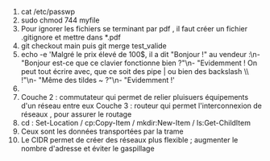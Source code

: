 1. cat /etc/passwp
2. sudo chmod 744 myfile
3. Pour ignorer les fichiers se terminant par pdf , il faut créer un fichier .gitignore et mettre dans *.pdf 
4. git checkout main puis git merge test_valide
5. echo -e 'Malgré le prix élevé de 100$, il a dit "Bonjour !" au vendeur :\n- "Bonjour est-ce que ce clavier fonctionne bien ?"\n- "Evidemment ! On peut tout écrire avec, que ce soit des pipe | ou bien des backslash \\\ !"\n- "Même des tildes ~ ?"\n- "Evidemment !'
6.
7. Couche 2 : commutateur qui permet de relier pluisuers équipements d'un réseau entre eux
  Couche 3 : routeur qui permet l'interconnexion de réseaux  , pour assurer le routage
8. cd : Set-Location / cp:Copy-Item / mkdir:New-Item / ls:Get-ChildItem
9. Ceux sont les données transportées par la trame
10. Le CIDR permet de créer des réseaux plus flexible ; augmenter le nombre d'adresse et éviter le gaspillage 

